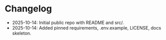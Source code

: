# Changelog
- 2025-10-14: Initial public repo with README and src/.
- 2025-10-14: Added pinned requirements, .env.example, LICENSE, docs skeleton.
